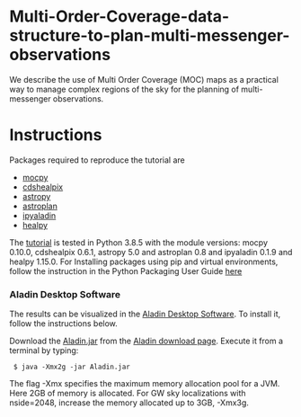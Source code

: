 # Multi-Order-Coverage-data-structure-to-plan-multi-messenger-observations
We describe the use of Multi Order Coverage (MOC) maps as a practical way to manage complex regions of the sky for the planning of multi-messenger observations.

# Instructions

Packages required to reproduce the tutorial are
* [mocpy](https://cds-astro.github.io/mocpy/install.html)
* [cdshealpix](https://cds-astro.github.io/cds-healpix-python/install.html)
* [astropy](https://docs.astropy.org/en/stable/install.html)
* [astroplan](https://astroplan.readthedocs.io/en/latest/installation.html)
* [ipyaladin](https://github.com/cds-astro/ipyaladin)
* [healpy](https://pypi.org/project/healpy/)

The [tutorial](https://github.com/ggreco77/MOC-to-plan-MMA/blob/main/Multi%20Order%20Coverage%20data%20structure%20to%20plan%20multi-messenger%20observations.ipynb) is tested in Python 3.8.5 with the module versions: mocpy 0.10.0, cdshealpix 0.6.1, astropy 5.0 and astroplan 0.8 and ipyaladin 0.1.9 and healpy 1.15.0. 
For Installing packages using pip and virtual environments, follow the instruction in the  Python Packaging User Guide [here](https://packaging.python.org/guides/installing-using-pip-and-virtual-environments/)

### Aladin Desktop Software
The results can be visualized in the [Aladin Desktop Software](https://aladin.u-strasbg.fr/AladinDesktop/). To install it, follow the instructions below.

Download the [Aladin.jar](https://aladin.u-strasbg.fr/java/Aladin.jar) from the [Aladin download page](https://aladin.u-strasbg.fr/java/nph-aladin.pl?frame=downloading). Execute it from a terminal by typing:

     $ java -Xmx2g -jar Aladin.jar
     
The flag -Xmx<ammount of memory> specifies the maximum memory allocation pool for a JVM. Here 2GB of memory is allocated. For GW sky localizations with nside=2048, increase the memory allocated up to 3GB, -Xmx3g.
